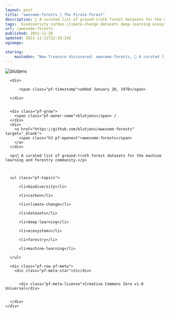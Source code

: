 ```yaml
---
layout: post
title: "awesome-forests | The Pirate Forest"
description: 🌳 A curated list of ground-truth forest datasets for the machine learning and forestry community.
tags:  biodiversity carbon climate-change datasets deep-learning ecosystems forestry machine-learning
url: /awesome-forests
published: 2021-11-28
updated: 2021-11-21T22:19:14Z
ogimage: 

sharing:
    mastodon: "New Treasure discovered: awesome-forests, 🌳 A curated list of ground-truth forest datasets for the machine learning and forestry community."
---
```


<div class="pf-night-sky-spacer">
    <div id="pf-night-sky" data-stars="21" data-owner="blutjens" data-repo="awesome-forests">
        <div id="pf-open-dialog" class="pf-meta-star pf-star-todo"></div>
        <dialog id="pf-star-dialog">
            Star this Repository to putt a smile on the Developers face.
            <div class="pf-row">
                <div class="pf-grow"></div>
                <div><a class="pf-unterlines" href="https://github.com/blutjens/awesome-forests" target="_blank">VISIT REPOSITORY</a></div>
            </div>
        </dialog>
    </div>
    
</div>

<div class="pf-ship-list">
    <div class="pf-row pf-pirate pf-small-column" data-pirate-id="pHUnCo_GWtZ_bdbr06uHG">
    <div>
      <!--<a href="https://github.com/blutjens" target="blank">-->
        <div class="pf-pirate-avatar">
          <div class="pf-cross pf-clickable"  onclick="collect('pHUnCo_GWtZ_bdbr06uHG'); return false;"></div>
          <img src="https://avatars.githubusercontent.com/u/29470205?v=4" title="blutjens" alt="blutjens"/>
      </div>
      <!--</a>
      <div class="pf-pirate-actions">
        <a class="pf-treasure-add"  title="save in my treasure chest" onclick="collect('pHUnCo_GWtZ_bdbr06uHG'); return false;" href="#">
          <img src="./assets/coin.svg" alt="treasure"/>
        </a>
        <a class="pf-treasure-remove" onclick="throwAway('pHUnCo_GWtZ_bdbr06uHG'); return false;">remove</a>
      </div>-->
    </div>
    <div class="pf-ship">

      <div>
        
          <span class="pf-timestamp">added January 20, 1970</span>
        
      </div>
      
      
      <div class="pf-grow">
        <span class="pf-owner-name">blutjens</span> / 
      </div>
      <div>
        <a href="https://github.com/blutjens/awesome-forests" target="_blank">
          <span class="h3 pf-openext">awesome-forests</span>
        </a>
      </div>

      <p>🌳 A curated list of ground-truth forest datasets for the machine learning and forestry community.</p>

      

      <ul class="pf-topics">
        
          <li>biodiversity</li>
        
          <li>carbon</li>
        
          <li>climate-change</li>
        
          <li>datasets</li>
        
          <li>deep-learning</li>
        
          <li>ecosystems</li>
        
          <li>forestry</li>
        
          <li>machine-learning</li>
        
      </ul>

      <div class="pf-row pf-meta">
        <div class="pf-meta-star">21</div>
        
        
          <div class="pf-meta-license">Creative Commons Zero v1.0 Universal</div>
        
        
      </div>
    </div>
  </div>
</div>